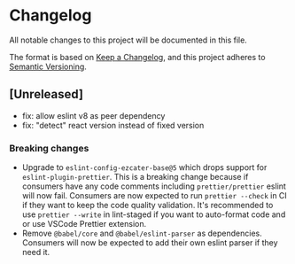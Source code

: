 # Changelog

All notable changes to this project will be documented in this file.

The format is based on [Keep a Changelog](https://keepachangelog.com/en/1.0.0/),
and this project adheres to [Semantic Versioning](https://semver.org/spec/v2.0.0.html).

## [Unreleased]
- fix: allow eslint v8 as peer dependency
- fix: "detect" react version instead of fixed version

### Breaking changes
- Upgrade to `eslint-config-ezcater-base@5` which drops support for `eslint-plugin-prettier`. This is a breaking change because if consumers have any code comments including `prettier/prettier` eslint will now fail. Consumers are now expected to run `prettier --check` in CI if they want to keep the code quality validation. It's recommended to use `prettier --write` in lint-staged if you want to auto-format code and or use VSCode Prettier extension.
- Remove `@babel/core` and `@babel/eslint-parser` as dependencies. Consumers will now be expected to add their own eslint parser if they need it.
